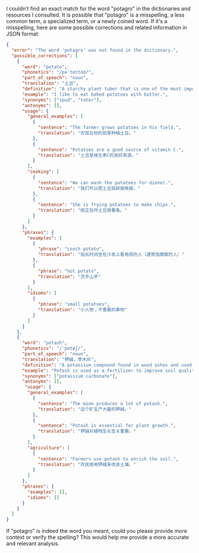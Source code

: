I couldn’t find an exact match for the word "potagro" in the dictionaries and resources I consulted. It is possible that "potagro" is a misspelling, a less common term, a specialized term, or a newly coined word. If it's a misspelling, here are some possible corrections and related information in JSON format:

```json
{
  "error": "The word 'potagro' was not found in the dictionary.",
  "possible_corrections": [
    {
      "word": "potato",
      "phonetics": "/pəˈteɪtoʊ/",
      "part_of_speech": "noun",
      "translation": "土豆",
      "definition": "A starchy plant tuber that is one of the most important food crops, cooked and eaten as a vegetable.",
      "example": "I like to eat baked potatoes with butter.",
      "synonyms": ["spud", "tater"],
      "antonyms": [],
      "usage": {
        "general_examples": [
          {
            "sentence": "The farmer grows potatoes in his field.",
            "translation": "农民在他的田里种植土豆。"
          },
          {
            "sentence": "Potatoes are a good source of vitamin C.",
            "translation": "土豆是维生素C的良好来源。"
          }
        ],
        "cooking": [
          {
            "sentence": "We can mash the potatoes for dinner.",
            "translation": "我们可以把土豆捣碎做晚餐。"
          },
          {
            "sentence": "She is frying potatoes to make chips.",
            "translation": "她正在炸土豆做薯条。"
          }
        ]
      },
      "phrases": {
        "examples": [
          {
            "phrase": "couch potato",
            "translation": "指长时间坐在沙发上看电视的人（通常指懒散的人）"
          },
          {
            "phrase": "hot potato",
            "translation": "烫手山芋"
          }
        ],
        "idioms": [
          {
            "phrase": "small potatoes",
            "translation": "小人物；不重要的事物"
          }
        ]
      }
    },
    {
      "word": "potash",
      "phonetics": "/ˈpɒtæʃ/",
      "part_of_speech": "noun",
      "translation": "钾碱，草木灰",
      "definition": "A potassium compound found in wood ashes and used in making fertilizers and soaps.",
      "example": "Potash is used as a fertilizer to improve soil quality.",
      "synonyms": ["potassium carbonate"],
      "antonyms": [],
       "usage": {
        "general_examples": [
          {
            "sentence": "The mine produces a lot of potash.",
            "translation": "这个矿生产大量的钾碱。"
          },
          {
            "sentence": "Potash is essential for plant growth.",
            "translation": "钾碱对植物生长至关重要。"
          }
        ],
        "agriculture": [
          {
            "sentence": "Farmers use potash to enrich the soil.",
            "translation": "农民使用钾碱来改良土壤。"
          }
        ]
      },
      "phrases": {
        "examples": [],
        "idioms": []
      }
    }
  ]
}
```

If "potagro" is indeed the word you meant, could you please provide more context or verify the spelling? This would help me provide a more accurate and relevant analysis.
 